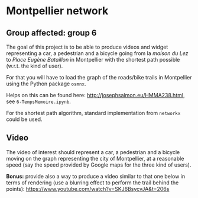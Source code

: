 # Montpellier network

## Group affected: group 6

The goal of this project is to be able to produce videos and widget representing a car, a pedestrian and a bicycle going from la *maison du Lez* to *Place Eugène Bataillon* in Montpellier with the shortest path possible (w.r.t. the kind of user).

For that you will have to load the graph of the roads/bike trails in Montpellier using the Python package `osmnx`.

Helps on this can be found here:
<http://josephsalmon.eu/HMMA238.html>, see `6-TempsMemoire.ipynb`.

For the shortest path algorithm, standard implementation from `networkx` could be used.

## Video

The video of interest should represent a car, a pedestrian and a bicycle moving on the graph representing the city of Montpellier, at a reasonable speed (say the speed provided by Google maps for the three kind of users).

**Bonus:** provide also a way to produce a video similar to that one below in terms of rendering (use a blurring effect to perform the trail behind the points):
<https://www.youtube.com/watch?v=SKJ6BsycvJA&t=206s>
